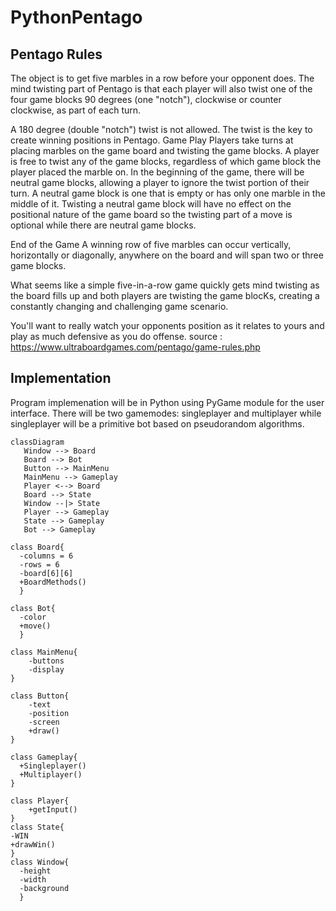 # PythonPentago

## Pentago Rules
The object is to get five marbles in a row before your opponent does. The mind twisting part of Pentago is that each player will also twist one of the four game blocks 90 degrees (one "notch"), clockwise or counter clockwise, as part of each turn.

A 180 degree (double "notch") twist is not allowed. The twist is the key to create winning positions in Pentago.
Game Play
Players take turns at placing marbles on the game board and twisting the game blocks. A player is free to twist any of the game blocks, regardless of which game block the player placed the marble on.
In the beginning of the game, there will be neutral game blocks, allowing a player to ignore the twist portion of their turn. A neutral game block is one that is empty or has only one marble in the middle of it.
Twisting a neutral game block will have no effect on the positional nature of the game board so the twisting part of a move is optional while there are neutral game blocks.

End of the Game
A winning row of five marbles can occur vertically, horizontally or diagonally, anywhere on the board and will span two or three game blocks.

What seems like a simple five-in-a-row game quickly gets mind twisting as the board fills up and both players are twisting the game blocKs, creating a constantly changing and challenging game scenario.

You'll want to really watch your opponents position as it relates to yours and play as much defensive as you do offense.
source : https://www.ultraboardgames.com/pentago/game-rules.php

## Implementation
Program implemenation will be in Python using PyGame module for the user interface. There will be two gamemodes: singleplayer and multiplayer while singleplayer will be a primitive bot based on pseudorandom algorithms.

```mermaid
classDiagram
   Window --> Board
   Board --> Bot
   Button --> MainMenu
   MainMenu --> Gameplay
   Player <--> Board
   Board --> State
   Window --|> State
   Player --> Gameplay
   State --> Gameplay
   Bot --> Gameplay
    
class Board{
  -columns = 6
  -rows = 6
  -board[6][6]
  +BoardMethods()
  }
  
class Bot{
  -color
  +move()
  }
  
class MainMenu{
    -buttons
    -display
}

class Button{
    -text
    -position
    -screen
    +draw()
}

class Gameplay{
  +Singleplayer()
  +Multiplayer()
}

class Player{
    +getInput()
}
class State{
-WIN
+drawWin()
}
class Window{
  -height
  -width
  -background
  }
